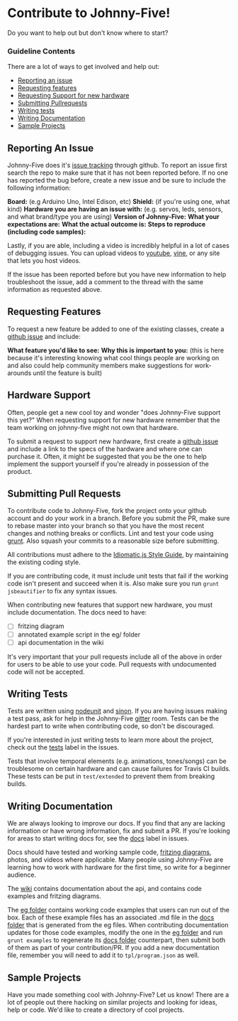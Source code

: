 Contribute to Johnny-Five!
=====================
Do you want to help out but don't know where to start?

### Guideline Contents

There are a lot of ways to get involved and help out:
- [Reporting an issue](#reporting-issues)
- [Requesting features](#requesting-features)
- [Requesting Support for new hardware](#hardware-support)
- [Submitting Pullrequests](#pullrequests)
- [Writing tests](#writing-tests)
- [Writing Documentation](#writing-docs)
- [Sample Projects](#sample-projects)

<a name="reporting-issues"></a>
## Reporting An Issue

Johnny-Five does it's [issue tracking](https://github.com/rwaldron/johnny-five/issues) through github. To report an issue first search the repo to make sure that it has not been reported before.  If no one has reported the bug before, create a new issue and be sure to include the following information:

**Board:** (e.g Arduino Uno, Intel Edison, etc)
**Shield:** (if you're using one, what kind)
**Hardware you are having an issue with:** (e.g. servos, leds, sensors, and what brand/type you are using)
**Version of Johnny-Five:**
**What your expectations are:**
**What the actual outcome is:**
**Steps to reproduce (including code samples):**

Lastly, if you are able, including a video is incredibly helpful in a lot of cases of debugging issues. You can upload videos to [youtube](https://www.youtube.com/), [vine](https://vine.co/), or any site that lets you host videos.

If the issue has been reported before but you have new information to help troubleshoot the issue, add a comment to the thread with the same information as requested above.


<a name="requesting-features"></a>
## Requesting Features

To request a new feature be added to one of the existing classes, create a [github issue](https://github.com/rwaldron/johnny-five/issues) and include:

**What feature you'd like to see:**
**Why this is important to you:** (this is here because it's interesting knowing what cool things people are working on and also could help community members make suggestions for work-arounds until the feature is built)



<a name="hardware-support"></a>
## Hardware Support

Often, people get a new cool toy and wonder "does Johnny-Five support this yet?"  When requesting support for new hardware remember that the team working on johnny-five might not own that hardware.

To submit a request to support new hardware, first create a [github issue](https://github.com/rwaldron/johnny-five/issues) and include a link to the specs of the hardware and where one can purchase it. Often, it might be suggested that you be the one to help implement the support yourself if you're already in possession of the product.

<a name="pullrequests"></a>
## Submitting Pull Requests

To contribute code to Johnny-Five, fork the project onto your github account and do your work in a branch. Before you submit the PR, make sure to rebase master into your branch so that you have the most recent changes and nothing breaks or conflicts.  Lint and test your code using [grunt](https://github.com/gruntjs/grunt). Also squash your commits to a reasonable size before submitting.

All contributions must adhere to the [Idiomatic.js Style Guide](https://github.com/rwaldron/idiomatic.js),
by maintaining the existing coding style.

If you are contributing code, it must include unit tests that fail if the working code isn't present and succeed when it is. Also make sure you run `grunt jsbeautifier` to fix any syntax issues.

When contributing new features that support new hardware, you must include documentation.  The docs need to have:

- [ ] fritzing diagram
- [ ] annotated example script in the eg/ folder
- [ ] api documentation in the wiki

It's very important that your pull requests include all of the above in order for users to be able to use your code. Pull requests with undocumented code will not be accepted.


<a name="writing-tests"></a>
## Writing Tests

Tests are written using [nodeunit](https://github.com/caolan/nodeunit) and [sinon](http://sinonjs.org/).  If you are having issues making a test pass, ask for help in the Johnny-Five [gitter](https://gitter.im/) room.  Tests can be the hardest part to write when contributing code, so don't be discouraged.

If you're interested in just writing tests to learn more about the project, check out the [tests](https://github.com/rwaldron/johnny-five/labels/Tests) label in the issues.

Tests that involve temporal elements (e.g. animations, tones/songs) can be troublesome on certain hardware and can cause failures for Travis CI builds. These tests can be put in `test/extended` to prevent them from breaking builds.

<a name="writing-docs"></a>
## Writing Documentation

We are always looking to improve our docs.  If you find that any are lacking information or have wrong information, fix and submit a PR.  If you're looking for areas to start writing docs for, see the [docs](https://github.com/rwaldron/johnny-five/labels/DOCS) label in issues.

Docs should have tested and working sample code, [fritzing diagrams](http://fritzing.org/), photos, and videos where applicable.  Many people using Johnny-Five are learning how to work with hardware for the first time, so write for a beginner audience.

The [wiki](https://github.com/rwaldron/johnny-five/wiki) contains documentation about the api, and contains code examples and fritzing diagrams.

The [eg folder](https://github.com/rwaldron/johnny-five/tree/master/eg) contains working code examples that users can run out of the box. Each of these example files has an associated .md file in the [docs folder](https://github.com/rwaldron/johnny-five/tree/master/docs) that is generated from the eg files. When contributing documentation updates for those code examples, modify the one in the [eg folder](https://github.com/rwaldron/johnny-five/tree/master/eg) and run `grunt examples` to regenerate its [docs folder](https://github.com/rwaldron/johnny-five/tree/master/docs) counterpart, then submit both of them as part of your contribution/PR. If you add a new documentation file, remember you will need to add it to `tpl/program.json` as well.


<a name="sample-projects"></a>
## Sample Projects

Have you made something cool with Johnny-Five? Let us know! There are a lot of people out there hacking on similar projects and looking for ideas, help or code. We'd like to create a directory of cool projects.
